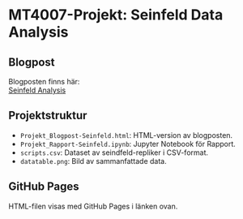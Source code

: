 # MT4007-Projekt: Seinfeld Data Analysis

## Blogpost
Blogposten finns här:  
[Seinfeld Analysis](https://sebastianbaarsen.github.io/su-mt4007/Project/Projekt_Blogpost-Seinfeld.html)

## Projektstruktur
- `Projekt_Blogpost-Seinfeld.html`: HTML-version av blogposten.
- `Projekt_Rapport-Seinfeld.ipynb`: Jupyter Notebook för Rapport.
- `scripts.csv`: Dataset av seindfeld-repliker i CSV-format.
- `datatable.png`: Bild av sammanfattade data.

## GitHub Pages
HTML-filen visas med GitHub Pages i länken ovan. 
